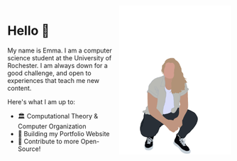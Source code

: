 <img align="right" width="50%" src="https://github.com/emma-campbell/emma-campbell/blob/master/assets/IMG_0130.PNG">

# Hello 👋

My name is Emma. I am a computer science student at the University of Rochester. I am always down for a good challenge, and open to experiences that teach me new content.

Here's what I am up to:
- 🏛 Computational Theory & Computer Organization
- 🌱 Building my Portfolio Website
- 🥅 Contribute to more Open-Source!
